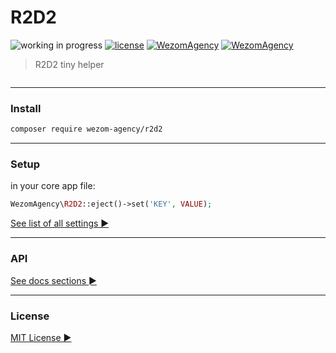 # R2D2

![working in progress](https://img.shields.io/badge/Status-WIP-red.svg)
[![license](https://img.shields.io/badge/License-MIT-blue.svg)](https://github.com/WezomAgency/r2d2/blob/master/LICENSE)
[![WezomAgency](https://img.shields.io/badge/composer-require-orange.svg)](https://packagist.org/packages/wezom-agency/r2d2)
[![WezomAgency](https://img.shields.io/badge/Wezom-Agency-red.svg)](https://github.com/WezomAgency)

> R2D2 tiny helper

<img src="https://raw.githubusercontent.com/dutchenkoOleg/storage/master/img/r2d2/r2d2.gif" alt>

---



### Install

```bash
composer require wezom-agency/r2d2
```

---

### Setup

in your core app file:

```php
WezomAgency\R2D2::eject()->set('KEY', VALUE);
```

[See list of all settings ►](https://github.com/WezomAgency/r2d2/blob/master/docs/api/instance-set.md)

---

### API

[See docs sections ►](https://github.com/WezomAgency/r2d2/blob/master/docs/index.md)

---

### License

[MIT License ►](https://github.com/WezomAgency/r2d2/blob/master/LICENSE)
